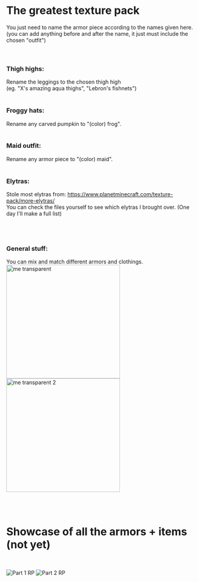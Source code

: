 ﻿# The greatest texture pack
 
You just need to name the armor piece according to the names given here.
(you can add anything before and after the name, it just must include the chosen "outfit")<br><br><br>
 
 <h3>Thigh highs:</h3>
 Rename the leggings to the chosen thigh high<br>
 (eg. "X's amazing aqua thighs", "Lebron's fishnets")
 <br><br>
 <h3>Froggy hats:</h3>
 Rename any carved pumpkin to "(color) frog".
 <br><br>
 <h3>Maid outfit:</h3>
 Rename any armor piece to "(color) maid".
 <br><br>
 <h3>Elytras:</h3>
 Stole most elytras from: <a href="https://www.planetminecraft.com/texture-pack/more-elytras/">https://www.planetminecraft.com/texture-pack/more-elytras/</a><br>
 You can check the files yourself to see which elytras I brought over. (One day I'll make a full list)
 <br><br><br><br>
 <h3>General stuff:</h3>
 <span>You can mix and match different armors and clothings.<br>
 <img src="https://user-images.githubusercontent.com/66312982/211204956-f33086bd-c5bc-4925-ac6e-7f4086897fb3.png" alt="me transparent" height="300px"/><img src="https://user-images.githubusercontent.com/66312982/211205067-3fd4b214-c4da-4618-9831-dc6e1d0408cb.png" alt="me transparent 2" height="300px"/></span>

 <br><br>
 
 <h1>Showcase of all the armors + items (not yet)</h1><br>
 
![Part 1 RP](https://user-images.githubusercontent.com/66312982/211204199-1541a155-4060-4952-87b9-b4a5e2ce4c85.png)
![Part 2 RP](https://user-images.githubusercontent.com/66312982/211204205-4dd023f5-1ad6-4634-8b72-2945b99dbfe5.png)
